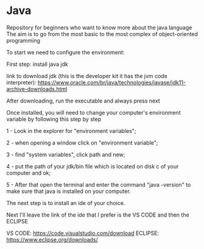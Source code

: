 # Java
Repository for beginners who want to know more about the java language  The aim is to go from the most basic to the most complex of object-oriented programming

To start we need to configure the environment:

First step: install java jdk

link to download jdk (this is the developer kit it has the jvm code interpreter): https://www.oracle.com/br/java/technologies/javase/jdk11-archive-downloads.html

After downloading, run the executable and always press next

Once installed, you will need to change your computer's environment variable by following this step by step

 1 - Look in the explorer for "environment variables";
 
 2 - when opening a window click on "environment variable";
 
 3 - find "system variables", click path and new;
 
 4 - put the path of your jdk/bin file which is located on disk c of your computer and ok; 
 
 5 - After that open the terminal and enter the command "java -version" to make sure that java is installed on your computer.

The next step is to install an ide of your choice.

Next I'll leave the link of the ide that I prefer is the VS CODE
and then the ECLIPSE

VS CODE: https://code.visualstudio.com/download
ECLIPSE: https://www.eclipse.org/downloads/

